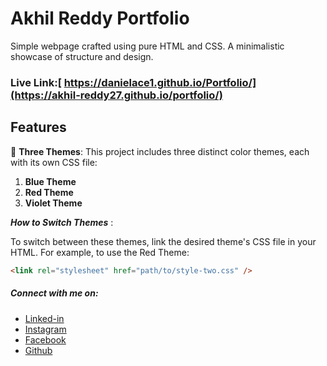 # Akhil Reddy Portfolio

Simple webpage crafted using pure HTML and CSS. A minimalistic showcase of structure and design.

### Live Link:[ https://danielace1.github.io/Portfolio/](https://akhil-reddy27.github.io/portfolio/)

## Features

🎨 **Three Themes**: This project includes three distinct color themes, each with its own CSS file:

1. **Blue Theme**
2. **Red Theme**
3. **Violet Theme**

**_How to Switch Themes_** :

To switch between these themes, link the desired theme's CSS file in your HTML. For example, to use the Red Theme:

```html
<link rel="stylesheet" href="path/to/style-two.css" />
```
##### Connect with me on:

- [Linked-in](https://www.linkedin.com/in/akhil-reddy-100923257/)
- [Instagram](https://www.instagram.com/akhil_reddy2_7/)
- [Facebook](https://www.facebook.com/profile.php?id=100006352321845)
- [Github](https://github.com/dashboard)
